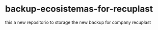 # backup-ecosistemas-for-recuplast
this a new repositorio to storage the new backup for company recuplast

